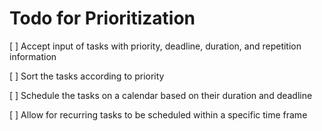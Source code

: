 # Todo for Prioritization

[ ] Accept input of tasks with priority, deadline, duration, and repetition information

[ ] Sort the tasks according to priority

[ ] Schedule the tasks on a calendar based on their duration and deadline

[ ] Allow for recurring tasks to be scheduled within a specific time frame
